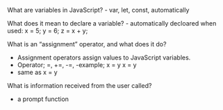 What are variables in JavaScript?
    - var, let, const, automatically

What does it mean to declare a variable?
    - automatically decloared when used:
    x = 5;
    y = 6;
    z = x + y; 

What is an “assignment” operator, and what does it do?
- Assignment operators assign values to JavaScript variables.
- Operator; =, +=, -=, 
-example; 	x = y	x = y
- same as x = y


What is information received from the user called?
- a prompt function